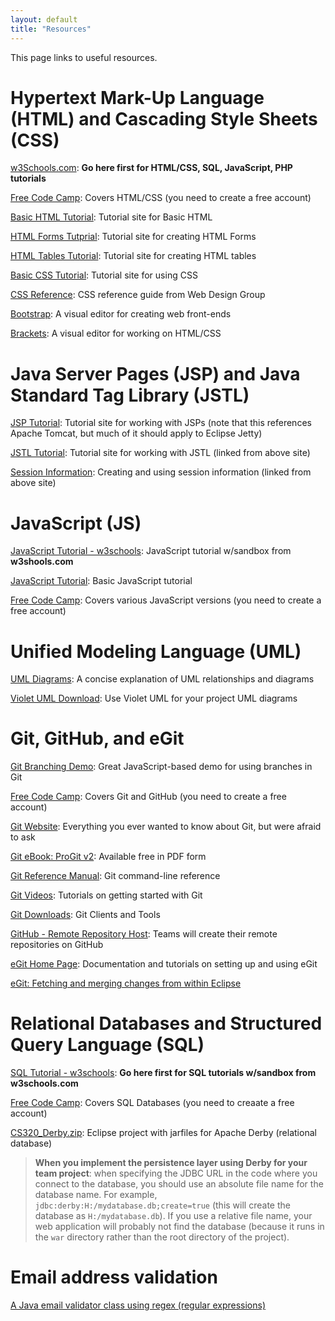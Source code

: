 ```yaml
---
layout: default
title: "Resources"
---
```


This page links to useful resources.

Hypertext Mark-Up Language (HTML) and Cascading Style Sheets (CSS)
===================================================================

[w3Schools.com](http://www.w3schools.com): **Go here first for HTML/CSS, SQL, JavaScript, PHP tutorials**

[Free Code Camp](https://www.freecodecamp.org): Covers HTML/CSS (you need to create a free account)

[Basic HTML Tutorial](http://www.htmliseasy.com/html_tutor/index.html): Tutorial site for Basic HTML

[HTML Forms Tutprial](http://www.htmliseasy.com/form_tutor/lesson01.html): Tutorial site for creating HTML Forms

[HTML Tables Tutorial](http://www.htmliseasy.com/table_tutor/index.html): Tutorial site for creating HTML tables

[Basic CSS Tutorial](http://www.htmliseasy.com/css_tutor/index.html): Tutorial site for using CSS

[CSS Reference](http://www.htmliseasy.com/wdgcss/index.html): CSS reference guide from Web Design Group

[Bootstrap](http://www.w3schools.com/bootstrap/default.asp): A visual editor for creating web front-ends

[Brackets](http://brackets.io/): A visual editor for working on HTML/CSS

Java Server Pages (JSP) and Java Standard Tag Library (JSTL)
============================================================

[JSP Tutorial](http://www.tutorialspoint.com/jsp/index.htm): Tutorial site for working with JSPs (note that this references Apache Tomcat, but much of it should apply to Eclipse Jetty)

[JSTL Tutorial](http://www.tutorialspoint.com/jsp/jsp_standard_tag_library.htm): Tutorial site for working with JSTL (linked from above site)

[Session Information](http://www.tutorialspoint.com/jsp/jsp_session_tracking.htm): Creating and using session information (linked from above site)

JavaScript (JS)
===============

[JavaScript Tutorial - w3schools](https://www.w3schools.com/js/default.asp): JavaScript tutorial w/sandbox from **w3shools.com**

[JavaScript Tutorial](http://www.htmliseasy.com/javascript/index.html): Basic JavaScript tutorial

[Free Code Camp](https://www.freecodecamp.org): Covers various JavaScript versions (you need to create a free account)

Unified Modeling Language (UML)
===============================

[UML Diagrams](http://usna86-techbits.blogspot.de/2012/11/uml-class-diagram-relationships.html): A concise explanation of UML relationships and diagrams

[Violet UML Download](violetumleditor-2.1.0.jar): Use Violet UML for your project UML diagrams

Git, GitHub, and eGit
=====================
[Git Branching Demo](https://learngitbranching.js.org/): Great JavaScript-based demo for using branches in Git

[Free Code Camp](https://www.freecodecamp.org): Covers Git and GitHub (you need to create a free account)

[Git Website](https://git-scm.com): Everything you ever wanted to know about Git, but were afraid to ask

[Git eBook: ProGit v2](https://git-scm.com/book/en/v2): Available free in PDF form

[Git Reference Manual](https://git-scm.com/docs): Git command-line reference

[Git Videos](https://git-scm.com/videos): Tutorials on getting started with Git

[Git Downloads](https://git-scm.com/downloads): Git Clients and Tools

[GitHub - Remote Repository Host](https://github.com/): Teams will create their remote repositories on GitHub

[eGit Home Page](https://www.eclipse.org/egit/): Documentation and tutorials on setting up and using eGit



[eGit: Fetching and merging changes from within Eclipse](fetchMerge.html)

Relational Databases and Structured Query Language (SQL)
========================================================

[SQL Tutorial - w3schools](https://www.w3schools.com/sql/default.asp): **Go here first for SQL tutorials w/sandbox from w3schools.com**

[Free Code Camp](https://www.freecodecamp.org): Covers SQL Databases (you need to creaate a free account)

[CS320\_Derby.zip](CS320_Derby.zip): Eclipse project with jarfiles for Apache Derby (relational database)

> <div class="callout"><b>When you implement the persistence layer using Derby for your team project</b>: when specifying the JDBC URL in the code where you connect to the database, you should use an absolute file name for the database name. For example, <code>jdbc:derby:H:/mydatabase.db;create=true</code> (this will create the database as <code>H:/mydatabase.db</code>).  If you use a relative file name, your web application will probably not find the database (because it runs in the <code>war</code> directory rather than the root directory of the project).</div>

Email address validation
========================

[A Java email validator class using regex (regular expressions)](https://www.mkyong.com/regular-expressions/how-to-validate-email-address-with-regular-expression/)

<!--

CS320 Library Example Project
=============================

[CS320\_LibraryExample-2018.zip](CS320_LibraryExample-2018.zip): Eclipse project that ties the [Web Applications Lab](../labs/lab02.html) together with the [ORM Lab](../labs/lab06.html).  This application places a web front-end on the SQL transactions from Lab06, as well as provides examples for creating a Derby database from CSV files, how to use session information after login, and how to use JSTL to display a list of complex objects in a JSP.  It has been updated to incorporate a many-to-many (M2M) relationship between **Books** and **Authors**, using a junction table (**booksAuthors**) that cross-references **book_id**'s with **author_id**'s.  It also contains some basic (non-exhaustive) JUnit Tests for testing the Derby database queries.

> <div class="callout"><b>NOTE: You are free to incorporate any of this code into your project(s) - as long as you cite the source.</b></div>

After you download the ZIP file, extract it into a new Java workspace separate from the others that you have used in the past.  This project is composed of 4 separate Java projects (**CS320_Jetty**, **CS320_Derby**, **CS320_Lab02**, and **CS320_Lab06**).

Before running the project, open up **DerbyDatabase.java** under **CS320_Lab06->src->edu.ycp.cs320.booksdb.persist** and edit the Derby database location in the **connect()** method so that it has the absolute path where your workspace is located.  Do the same thing in **SQLDemo.java** in the **main()** method.  If you don't change it, the default database location will be **C:/CS320-2018/**.

Run **DerbyDatabase.java** as an application to create the Library database from the **authors.csv**, **books.csv**, and **bookAuthors.csv** files. It might take a few seconds for the application to create the DB - you will see it in the console.  Afterwards, **library.db** will show up as a folder under the **CS320-2018** folder.  If you have made the suggested changes to the location of your database, that is where your database files will be located.

Run **SQLDemo.java** as an application so that you can issue SQL queries to the Library DB.  If this step works - if you can issue queries and SQLDemo can locate the DB - then you have correctly updated the two files from above.

To run the web application, first stop **SQLDemo**, then run **CS320_Lab02->Main.java** as a Java application, followed by entering the following URL in your web browser:

> [http://localhost:8081/lab02/login](http://localhost:8081/lab02/login)

There are currently two sets of login credentials hard-coded into the application: User name: **student** with PW: **ycp** and User name: **faculty** with PW: **E&CS**.  After you have successfully logged in, the user name will be passed around as part of the Session information, and each subsequent servlet checks for a valid **Session** (a non-null "user" attribute) before responding to the request.  Note that this is **NOT** a secure method for handling credentials, but is used as an example for passing around and checking **Session** information.

-->

